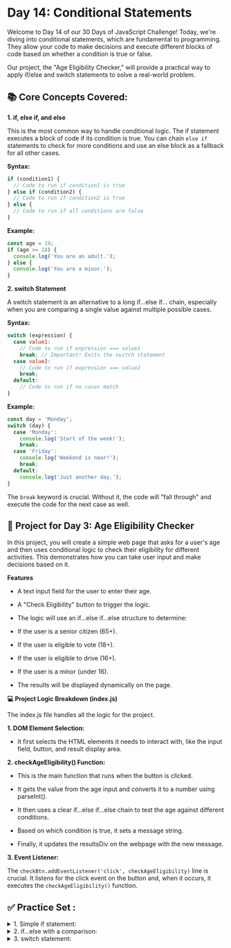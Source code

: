 # Day 14: Conditional Statements
Welcome to Day 14 of our 30 Days of JavaScript Challenge! Today, we're diving into conditional statements, which are fundamental to programming. They allow your code to make decisions and execute different blocks of code based on whether a condition is true or false.

Our project, the "Age Eligibility Checker," will provide a practical way to apply if/else and switch statements to solve a real-world problem.

## 📚 Core Concepts Covered:

**1. if, else if, and else**

This is the most common way to handle conditional logic. The if statement executes a block of code if its condition is true. You can chain `else if` statements to check for more conditions and use an else block as a fallback for all other cases.

**Syntax:**

```js
if (condition1) {
  // Code to run if condition1 is true
} else if (condition2) {
  // Code to run if condition2 is true
} else {
  // Code to run if all conditions are false
}
```
**Example:**
```js
const age = 19;
if (age >= 18) {
  console.log('You are an adult.');
} else {
  console.log('You are a minor.');
}
```
**2. switch Statement**

A switch statement is an alternative to a long if...else if... chain, especially when you are comparing a single value against multiple possible cases.

**Syntax:**

```js
switch (expression) {
  case value1:
    // Code to run if expression === value1
    break; // Important! Exits the switch statement
  case value2:
    // Code to run if expression === value2
    break;
  default:
    // Code to run if no cases match
}
```
**Example:**

```js
const day = 'Monday';
switch (day) {
  case 'Monday':
    console.log('Start of the week!');
    break;
  case 'Friday':
    console.log('Weekend is near!');
    break;
  default:
    console.log('Just another day.');
}
```
The `break` keyword is crucial. Without it, the code will "fall through" and execute the code for the next case as well.

## 🚀 Project for Day 3: Age Eligibility Checker

In this project, you will create a simple web page that asks for a user's age and then uses conditional logic to check their eligibility for different activities. This demonstrates how you can take user input and make decisions based on it.

**Features**

- A text input field for the user to enter their age.

- A "Check Eligibility" button to trigger the logic.

- The logic will use an if...else if...else structure to determine:

- If the user is a senior citizen (65+).

- If the user is eligible to vote (18+).

- If the user is eligible to drive (16+).

- If the user is a minor (under 16).

- The results will be displayed dynamically on the page.



**💻 Project Logic Breakdown (index.js)**

The index.js file handles all the logic for the project.

**1. DOM Element Selection:**

- It first selects the HTML elements it needs to interact with, like the input field, button, and result display area.

**2. checkAgeEligibility() Function:**

- This is the main function that runs when the button is clicked.

- It gets the value from the age input and converts it to a number using parseInt().

- It then uses a clear if...else if...else chain to test the age against different conditions.

- Based on which condition is true, it sets a message string.

- Finally, it updates the resultsDiv on the webpage with the new message.

**3. Event Listener:**

The `checkBtn.addEventListener('click', checkAgeEligibility)` line is crucial. It listens for the click event on the button and, when it occurs, it executes the `checkAgeEligibility()` function.


## ✅ Practice Set :

<details><summary>
1. Simple if statement:
</summary>

```js
const isRaining = true;
if (isRaining) {
  console.log("Bring an umbrella!");
}
```
</details>
<details><summary>
2. if...else with a comparison:
</summary>

```js
const temperature = 15;
if (temperature > 20) {
  console.log("It's a nice day!");
} else {
  console.log("It's a bit chilly.");
}
```
</details>
<details><summary>
3. switch statement:
</summary>

```js
const fruit = "banana";
switch (fruit) {
  case "apple":
    console.log("An apple a day keeps the doctor away.");
    break;
  case "banana":
    console.log("Bananas are a great source of potassium.");
    break;
  case "orange":
    console.log("Oranges are full of Vitamin C.");
    break;
  default:
    console.log("That's not a fruit I know!");
}
```
</details>
